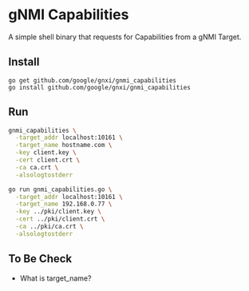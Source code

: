 # gNMI Capabilities

A simple shell binary that requests for Capabilities from a gNMI Target.

## Install

```
go get github.com/google/gnxi/gnmi_capabilities
go install github.com/google/gnxi/gnmi_capabilities
```

## Run

```bash
gnmi_capabilities \
  -target_addr localhost:10161 \
  -target_name hostname.com \
  -key client.key \
  -cert client.crt \
  -ca ca.crt \
  -alsologtostderr
```

```bash
go run gnmi_capabilities.go \
  -target_addr localhost:10161 \
  -target_name 192.168.0.77 \
  -key ../pki/client.key \
  -cert ../pki/client.crt \
  -ca ../pki/ca.crt \
  -alsologtostderr
```

## To Be Check

- What is target_name?